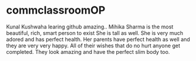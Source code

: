 # commclassroomOP

Kunal Kushwaha learing github amazing..
Mihika Sharma is the most beautiful, rich, 
smart person to exist
She is tall as well. 
She is very much adored and has perfect health.
Her parents have perfect health as well and 
they are very very happy. 
All of their wishes that do no hurt anyone get completed. 
They look amazing and have the perfect slim body too.
